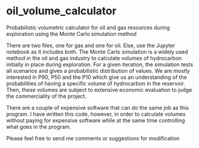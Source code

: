 # oil_volume_calculator
Probabilistic volumetric calculator for oil and gas resources during exploration using the Monte Carlo simulation method

There are two files, one for gas and one for oil. Else, use the Jupyter notebook as it includes both.
The Monte Carlo simulation is a widely used method in the oil and gas industry to calculate volumes of hydrocarbon initially in place during exploration. For a given iteration, the simulation tests all scenarios and gives a probabilistic distribution of values. We are mostly interested in P90, P50 and the P10 which give us an understanding of the probabilities of having a specific volume of hydrocarbon in the reservoir. Then, these volumes are subject to extensive economic evaluation to judge the commerciality of the project.

There are a couple of expensive software that can do the same job as this program. I have written this code, however, in order to calculate volumes without paying for expensive software while at the same time controlling what goes in the program.

Please feel free to send me comments or suggestions for modification
